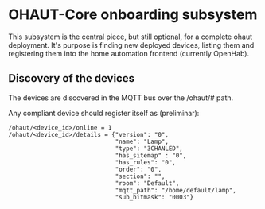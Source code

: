 # OHAUT-Core onboarding subsystem

This subsystem is the central piece, but still optional, for a complete
ohaut deployment. It's purpose is finding new deployed devices, listing them
and registering them into the home automation frontend (currently OpenHab).

## Discovery of the devices

The devices are discovered in the MQTT bus over the /ohaut/# path.

Any compliant device should register itself as  (preliminar):

```
/ohaut/<device_id>/online = 1
/ohaut/<device_id>/details = {"version": "0",
                              "name": "Lamp",
                              "type": "3CHANLED",
                              "has_sitemap" : "0",
                              "has_rules": "0",
                              "order": "0",
                              "section": "",
                              "room": "Default",
                              "mqtt_path": "/home/default/lamp",
                              "sub_bitmask": "0003"}

```
